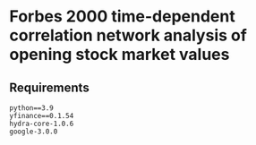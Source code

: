 # Forbes 2000 time-dependent correlation network analysis of opening stock market values
## Requirements
`python==3.9`  
`yfinance==0.1.54`  
`hydra-core-1.0.6`  
`google-3.0.0`  

